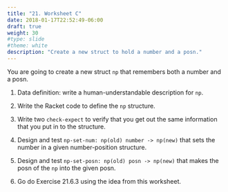 ```yaml
---
title: "21. Worksheet C"
date: 2018-01-17T22:52:49-06:00
draft: true
weight: 30
#type: slide
#theme: white
description: "Create a new struct to hold a number and a posn."
---
```


You are going to create a new struct `np` that remembers both a number and a posn. 

1. Data definition: write a human-understandable description for `np`.

2. Write the Racket code to define the `np` structure.

3. Write two `check-expect` to verify that you get out the same information that 
you put in to the structure.

4. Design and test `np-set-num: np(old) number -> np(new)` that sets the number in a given number-position structure.

5. Design and test `np-set-posn: np(old) posn -> np(new)` that makes the posn of the `np` into the given posn. 

6. Go do Exercise 21.6.3 using the idea from this worksheet.

